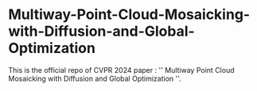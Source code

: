 # Multiway-Point-Cloud-Mosaicking-with-Diffusion-and-Global-Optimization
This is the official repo of CVPR 2024 paper : '' Multiway Point Cloud Mosaicking with Diffusion and Global Optimization ''.
